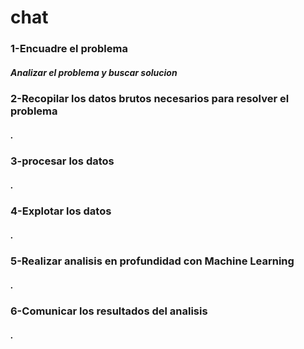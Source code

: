 # chat
<h3>1-Encuadre el problema</h3>
<h5>Analizar el problema y buscar solucion</h5>
<h3>2-Recopilar los datos brutos necesarios para resolver el problema</h3>
<h5>.</h5>
<h3>3-procesar los datos</h3>
<h5>.</h5>
<h3>4-Explotar los datos</h3>
<h5>.</h5>
<h3>5-Realizar analisis en profundidad con Machine Learning</h3>
<h5>.</h5>
<h3>6-Comunicar los resultados del analisis</h3>
<h5>.</h5>
